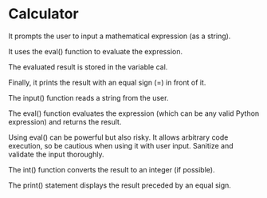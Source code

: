 # Calculator

It prompts the user to input a mathematical expression (as a string).

It uses the eval() function to evaluate the expression.

The evaluated result is stored in the variable cal.

Finally, it prints the result with an equal sign (=) in front of it.

The input() function reads a string from the user.

The eval() function evaluates the expression (which can be any valid Python expression) and returns the result.

Using eval() can be powerful but also risky. It allows arbitrary code execution, so be cautious when using it with user input. Sanitize and validate the input thoroughly.

The int() function converts the result to an integer (if possible).

The print() statement displays the result preceded by an equal sign.
